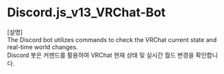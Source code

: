 # Discord.js_v13_VRChat-Bot
[설명]\
The Discord bot utilizes commands to check the VRChat current state and real-time world changes.\
Discord 봇은 커멘드를 활용하여 VRChat 현재 상태 및 실시간 월드 변경을 확인합니다.

